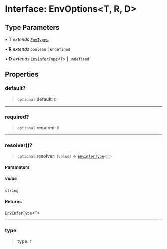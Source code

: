 # Interface: EnvOptions\<T, R, D\>

## Type Parameters

• **T** _extends_ [`EnvTypes`](../type-aliases/EnvTypes.md)

• **R** _extends_ `boolean` \| `undefined`

• **D** _extends_ [`EnvInferType`](../type-aliases/EnvInferType.md)\<`T`\> \| `undefined`

## Properties

### default?

> `optional` **default**: `D`

---

### required?

> `optional` **required**: `R`

---

### resolver()?

> `optional` **resolver**: (`value`) => [`EnvInferType`](../type-aliases/EnvInferType.md)\<`T`\>

#### Parameters

##### value

`string`

#### Returns

[`EnvInferType`](../type-aliases/EnvInferType.md)\<`T`\>

---

### type

> **type**: `T`

